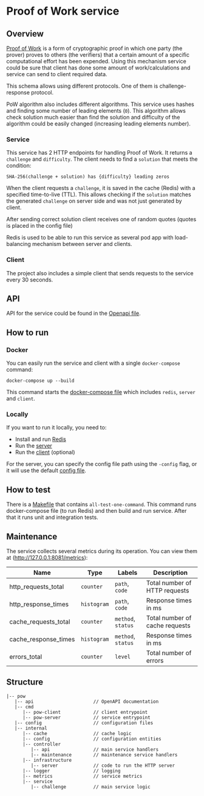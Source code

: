 # Proof of Work service

## Overview

[Proof of Work](https://en.wikipedia.org/wiki/Proof_of_work) is a form of cryptographic proof in which one party (the
prover) proves to others (the verifiers) that a certain amount of a specific computational effort has been expended.
Using this mechanism service could be sure that client has done some amount of work/calculations and service can send to
client required data.

This schema allows using different protocols. One of them is challenge-response protocol.

PoW algorithm also includes different algorithms. This service uses hashes and finding some number of leading
elements (`0`). This algorithm allows check solution much easier than find the solution and difficulty of the
algorithm could be easily changed (increasing leading elements number).

### Service

This service has 2 HTTP endpoints for handling Proof of Work. It returns
a `challenge` and `difficulty`. The client needs to find a `solution` that meets the condition:

```
SHA-256(challenge + solution) has {difficulty} leading zeros
```

When the client requests a `challenge`, it is saved in the cache (Redis) with a specified time-to-live (TTL). This
allows checking if the `solution` matches the generated `challenge` on server side and was not just generated by client.

After sending correct solution client receives one of random quotes (quotes is placed in the config file)

Redis is used to be able to run this service as several pod app with load-balancing mechanism between server and
clients.

### Client

The project also includes a simple client that sends requests to the service every 30 seconds.

## API

API for the service could be found in the [Openapi file](/api/pow-openapi.yaml).

## How to run

### Docker

You can easily run the service and client with a single `docker-compose` command:

```docker
docker-compose up --build
```

This command starts the [docker-compose file](./docker-compose.yml) which includes `redis`, `server` and `client`.

### Locally

If you want to run it locally, you need to:

- Install and run [Redis](https://redis.io/docs/latest/operate/oss_and_stack/install/install-stack/docker/)
- Run the [server](./cmd/pow-server/main.go)
- Run the [client](./cmd/pow-server/main.go) (optional)

For the server, you can specify the config file path using the `-config` flag, or it will use the
default [config file](/config/config.dev.yaml).

## How to test

There is a [Makefile](./Makefile) that contains `all-test-one-command`. This command runs docker-compose file (to run
Redis) and then build and run service. After that it runs unit and integration tests.

## Maintenance

The service collects several metrics during its operation. You can view them at (http://127.0.0.1:8081/metrics):

| Name | Type | Labels | Description | 
|---|---|---|---|
| http_requests_total | `counter` | `path`, `code` | Total number of HTTP requests |
| http_response_times | `histogram` | `path`, `code` | Response times in ms |
| cache_requests_total | `counter` | `method`, `status` | Total number of cache requests |
| cache_response_times | `histogram` | `method`, `status` | Response times in ms |
| errors_total | `counter` | `level` | Total number of errors |

## Structure

```
|-- pow
   |-- api                      // OpenAPI documentation
   |-- cmd
      |-- pow-client            // client entrypoint
      |-- pow-server            // service entrypoint
   |-- config                   // configuration files
   |-- internal
      |-- cache                 // cache logic
      |-- config                // configuration entities
      |-- controller
         |-- api                // main service handlers
         |-- maintenance        // maintenance service handlers
      |-- infrastructure
         |-- server             // code to run the HTTP server
      |-- logger                // logging
      |-- metrics               // service metrics
      |-- service
         |-- challenge          // main service logic
```